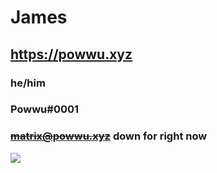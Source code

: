 # James
## https://powwu.xyz
### he/him
### Powwu#0001
### ~~matrix@powwu.xyz~~ **down for right now**

[![](https://github-readme-stats.vercel.app/api?username=powwu)](https://github.com/anuraghazra/github-readme-stats)
